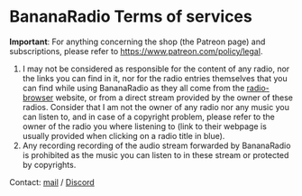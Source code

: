 # BananaRadio Terms of services

**Important**: For anything concerning the shop (the Patreon page) and subscriptions, please refer to https://www.patreon.com/policy/legal.

1. I may not be considered as responsible for the content of any radio, nor the links you can find in it, nor for the radio entries themselves that you can find while using BananaRadio as they all come from the [radio-browser](https://radio-browser.info) website, or from a direct stream provided by the owner of these radios. Consider that I am not the owner of any radio nor any music you can listen to, and in case of a copyright problem, please refer to the owner of the radio you where listening to (link to their webpage is usually provided when clicking on a radio title in blue).
2. Any recording recording of the audio stream forwarded by BananaRadio is prohibited as the music you can listen to in these stream or protected by copyrights.

Contact: [mail](mailto:bananabubble@gmail.com) / [Discord](https://discord.gg/k4XmnPgFJP)
